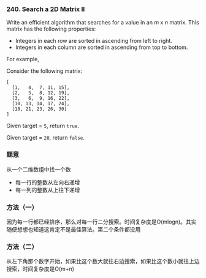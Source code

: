 ### 240\. Search a 2D Matrix II

Write an efficient algorithm that searches for a value in an *m* x *n* matrix. This matrix has the following properties:

* Integers in each row are sorted in ascending from left to right.
* Integers in each column are sorted in ascending from top to bottom.

For example,

Consider the following matrix:

    [
      [1,   4,  7, 11, 15],
      [2,   5,  8, 12, 19],
      [3,   6,  9, 16, 22],
      [10, 13, 14, 17, 24],
      [18, 21, 23, 26, 30]
    ]

Given target = `5`, return `true`.

Given target = `20`, return `false`.

### 题意
从一个二维数组中找一个数
* 每一行的整数从左向右递增
* 每一列的整数从上往下递增

### 方法（一）
因为每一行都已经排序，那么对每一行二分搜索。时间复杂度是O(mlogn)。其实随便想想也知道这肯定不是最佳算法。第二个条件都没用

### 方法（二）
从左下角那个数字开始，如果比这个数大就往右边搜索，如果比这个数小就往上边搜索，时间复杂度是O(m+n)